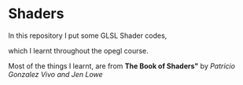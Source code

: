 # Shaders
 In this repository I put some GLSL Shader codes,
 
 which I learnt throughout the opegl course.

Most of the things I learnt, are from <b>The Book of Shaders"</b> by <i>Patricio Gonzalez Vivo and Jen Lowe </i>
